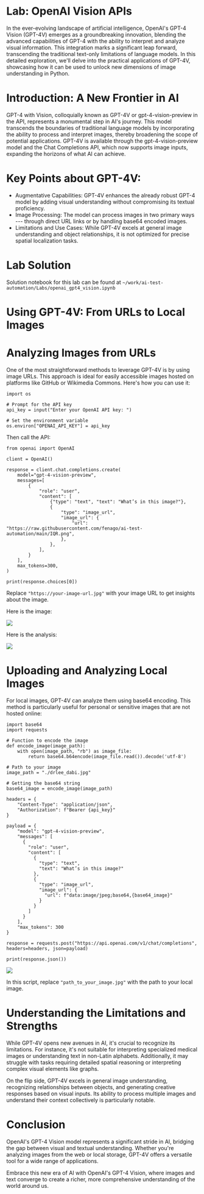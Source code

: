 

# Lab: OpenAI Vision APIs


In the ever-evolving landscape of artificial intelligence, OpenAI's
GPT-4 Vision (GPT-4V) emerges as a groundbreaking innovation, blending
the advanced capabilities of GPT-4 with the ability to interpret and
analyze visual information. This integration marks a significant leap
forward, transcending the traditional text-only limitations of language
models. In this detailed exploration, we'll delve into the practical
applications of GPT-4V, showcasing how it can be used to unlock new
dimensions of image understanding in Python.

# Introduction: A New Frontier in AI

GPT-4 with Vision, colloquially known as GPT-4V or gpt-4-vision-preview
in the API, represents a monumental step in AI's journey. This model
transcends the boundaries of traditional language models by
incorporating the ability to process and interpret images, thereby
broadening the scope of potential applications. GPT-4V is available
through the gpt-4-vision-preview model and the Chat Completions API,
which now supports image inputs, expanding the horizons of what AI can
achieve.

# Key Points about GPT-4V:

- Augmentative Capabilities: GPT-4V enhances the already robust GPT-4
    model by adding visual understanding without compromising its
    textual proficiency.
- Image Processing: The model can process images in two primary ways ---
    through direct URL links or by handling base64 encoded
    images.
-  Limitations and Use Cases: While GPT-4V excels at general image
    understanding and object relationships, it is not optimized for
    precise spatial localization tasks.

# Lab Solution

Solution notebook for this lab can be found at `~/work/ai-test-automation/Labs/openai_gpt4_vision.ipynb`

# Using GPT-4V: From URLs to Local Images

# Analyzing Images from URLs

One of the most straightforward methods to leverage GPT-4V is by using
image URLs. This approach is ideal for easily accessible images hosted
on platforms like GitHub or Wikimedia Commons. Here's how you can use
it:

```
import os

# Prompt for the API key
api_key = input("Enter your OpenAI API key: ")

# Set the environment variable
os.environ["OPENAI_API_KEY"] = api_key
```

Then call the API:

```
from openai import OpenAI

client = OpenAI()

response = client.chat.completions.create(
    model="gpt-4-vision-preview",
    messages=[
        {
            "role": "user",
            "content": [
                {"type": "text", "text": "What’s in this image?"},
                {
                    "type": "image_url",
                    "image_url": {
                        "url": "https://raw.githubusercontent.com/fenago/ai-test-automation/main/IQR.png",
                    },
                },
            ],
        }
    ],
    max_tokens=300,
)

print(response.choices[0])
```

Replace `"https://your-image-url.jpg"` with your
image URL to get insights about the image.

Here is the image:

![](./images/1_DmHDqhYtq9vU1fazXx5jxQ.png)

Here is the analysis:

![](./images/1_5SMP6ZhAoHbsUSPm-5ScAw.png)


# Uploading and Analyzing Local Images

For local images, GPT-4V can analyze them using base64 encoding. This
method is particularly useful for personal or sensitive images that are
not hosted online:

```
import base64
import requests

# Function to encode the image
def encode_image(image_path):
    with open(image_path, "rb") as image_file:
        return base64.b64encode(image_file.read()).decode('utf-8')

# Path to your image
image_path = "./drlee_dabi.jpg"

# Getting the base64 string
base64_image = encode_image(image_path)

headers = {
    "Content-Type": "application/json",
    "Authorization": f"Bearer {api_key}"
}

payload = {
    "model": "gpt-4-vision-preview",
    "messages": [
      {
        "role": "user",
        "content": [
          {
            "type": "text",
            "text": "What’s in this image?"
          },
          {
            "type": "image_url",
            "image_url": {
              "url": f"data:image/jpeg;base64,{base64_image}"
            }
          }
        ]
      }
    ],
    "max_tokens": 300
}

response = requests.post("https://api.openai.com/v1/chat/completions", headers=headers, json=payload)

print(response.json())
```

![](./images/1_0xGjy_YZgPRYfklOfoSO6A.png)

In this script, replace `"path_to_your_image.jpg"` with the path to your local image.

# Understanding the Limitations and Strengths

While GPT-4V opens new avenues in AI, it's crucial to recognize its
limitations. For instance, it's not suitable for interpreting
specialized medical images or understanding text in non-Latin alphabets.
Additionally, it may struggle with tasks requiring detailed spatial
reasoning or interpreting complex visual elements like graphs.

On the flip side, GPT-4V excels in general image understanding,
recognizing relationships between objects, and generating creative
responses based on visual inputs. Its ability to process multiple images
and understand their context collectively is particularly notable.

# Conclusion

OpenAI's GPT-4 Vision model represents a significant stride in AI,
bridging the gap between visual and textual understanding. Whether
you're analyzing images from the web or local storage, GPT-4V offers a
versatile tool for a wide range of applications.

Embrace this new era of AI with OpenAI's GPT-4 Vision, where images and
text converge to create a richer, more comprehensive understanding of
the world around us.
